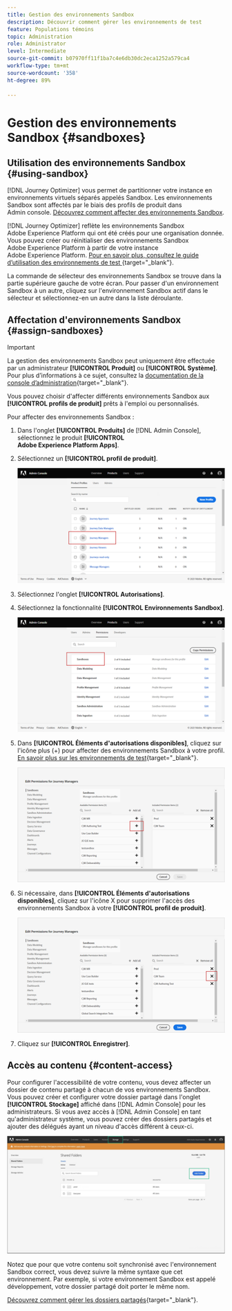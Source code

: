 ```yaml
---
title: Gestion des environnements Sandbox
description: Découvrir comment gérer les environnements de test
feature: Populations témoins
topic: Administration
role: Administrator
level: Intermediate
source-git-commit: b07970ff11f1ba7c4e6db30dc2eca1252a579ca4
workflow-type: tm+mt
source-wordcount: '358'
ht-degree: 89%

---
```


# Gestion des environnements Sandbox {#sandboxes}

## Utilisation des environnements Sandbox {#using-sandbox}

[!DNL Journey Optimizer] vous permet de partitionner votre instance en environnements virtuels séparés appelés Sandbox.
Les environnements Sandbox sont affectés par le biais des profils de produit dans Admin console. [Découvrez comment affecter des environnements Sandbox](permissions.md#create-product-profile).

[!DNL Journey Optimizer] reflète les environnements Sandbox Adobe Experience Platform qui ont été créés pour une organisation donnée.
Vous pouvez créer ou réinitialiser des environnements Sandbox Adobe Experience Platform à partir de votre instance Adobe Experience Platform. [Pour en savoir plus, consultez le guide d’utilisation des environnements de test ](https://experienceleague.adobe.com/docs/experience-platform/sandbox/ui/user-guide.html?lang=fr){target=&quot;_blank&quot;}.

La commande de sélecteur des environnements Sandbox se trouve dans la partie supérieure gauche de votre écran. Pour passer d&#39;un environnement Sandbox à un autre, cliquez sur l&#39;environnement Sandbox actif dans le sélecteur et sélectionnez-en un autre dans la liste déroulante.

## Affectation d&#39;environnements Sandbox {#assign-sandboxes}

>[!IMPORTANT]
>
> La gestion des environnements Sandbox peut uniquement être effectuée par un administrateur **[!UICONTROL Produit]** ou **[!UICONTROL Système]**. Pour plus d’informations à ce sujet, consultez la [documentation de la console d’administration](https://helpx.adobe.com/fr/enterprise/admin-guide.html/enterprise/using/admin-roles.ug.html){target=&quot;_blank&quot;}.

Vous pouvez choisir d&#39;affecter différents environnements Sandbox aux **[!UICONTROL profils de produit]** prêts à l&#39;emploi ou personnalisés.

Pour affecter des environnements Sandbox :

1. Dans l&#39;onglet **[!UICONTROL Produits]** de [!DNL Admin Console], sélectionnez le produit **[!UICONTROL Adobe Experience Platform Apps]**.

1. Sélectionnez un **[!UICONTROL profil de produit]**.

   ![](../assets/sandbox_1.png)

1. Sélectionnez l&#39;onglet **[!UICONTROL Autorisations]**.

1. Sélectionnez la fonctionnalité **[!UICONTROL Environnements Sandbox]**.

   ![](../assets/sandbox_2.png)

1. Dans **[!UICONTROL Éléments d&#39;autorisations disponibles]**, cliquez sur l&#39;icône plus (+) pour affecter des environnements Sandbox à votre profil. [En savoir plus sur les environnements de test](https://experienceleague.adobe.com/docs/experience-platform/sandbox/home.html?lang=fr){target=&quot;_blank&quot;}.

   ![](../assets/sandbox_3.png)

1. Si nécessaire, dans **[!UICONTROL Éléments d&#39;autorisations disponibles]**, cliquez sur l&#39;icône X pour supprimer l&#39;accès des environnements Sandbox à votre **[!UICONTROL profil de produit]**.

   ![](../assets/sandbox_4.png)

1. Cliquez sur **[!UICONTROL Enregistrer]**.

## Accès au contenu {#content-access}

Pour configurer l&#39;accessibilité de votre contenu, vous devez affecter un dossier de contenu partagé à chacun de vos environnements Sandbox. Vous pouvez créer et configurer votre dossier partagé dans l&#39;onglet **[!UICONTROL Stockage]** affiché dans [!DNL Admin Console] pour les administrateurs. Si vous avez accès à [!DNL Admin Console] en tant qu&#39;administrateur système, vous pouvez créer des dossiers partagés et ajouter des délégués ayant un niveau d&#39;accès différent à ceux-ci.

![](../assets/do-not-localize/content_access.png)

Notez que pour que votre contenu soit synchronisé avec l&#39;environnement Sandbox correct, vous devez suivre la même syntaxe que cet environnement. Par exemple, si votre environnement Sandbox est appelé développement, votre dossier partagé doit porter le même nom.

[Découvrez comment gérer les dossiers partagés](https://helpx.adobe.com/fr/enterprise/admin-guide.html/enterprise/using/manage-adobe-storage.ug.html){target=&quot;_blank&quot;}.
